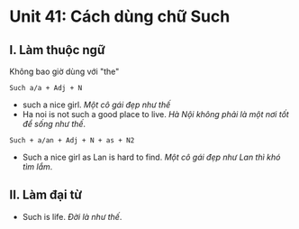 # Unit 41: Cách dùng chữ Such

## I. Làm thuộc ngữ

Không bao giờ dùng với "the"

```
Such a/a + Adj + N
```

- such a nice girl. _Một cô gái đẹp như thế_
- Ha noi is not such a good place to live. _Hà Nội không phải là một nơi tốt để sống như thế_.

```
Such + a/an + Adj + N + as + N2
```

- Such a nice girl as Lan is hard to find. _Một cô gái đẹp như Lan thì khó tìm lắm_.

## II. Làm đại từ

- Such is life. _Đời là như thế_.
